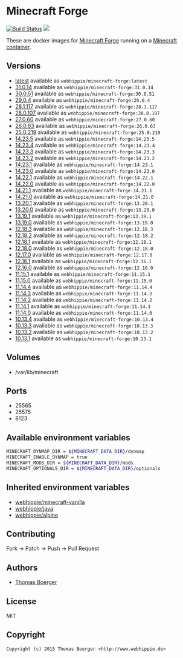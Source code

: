 # Minecraft Forge

[![Build Status](https://cloud.drone.io/api/badges/dockhippie/minecraft-forge/status.svg)](https://cloud.drone.io/dockhippie/minecraft-forge)
[![](https://images.microbadger.com/badges/image/webhippie/minecraft-forge.svg)](https://microbadger.com/images/webhippie/minecraft-forge "Get your own image badge on microbadger.com")

These are docker images for [Minecraft Forge](http://www.minecraftforge.net) running on a [Minecraft container](https://registry.hub.docker.com/u/webhippie/minecraft-vanilla/).

## Versions

- [latest](https://github.com/dockhippie/minecraft-forge/tree/master/latest) available as `webhippie/minecraft-forge:latest`
- [31.0.14](https://github.com/dockhippie/minecraft-forge/tree/master/v31.0.14) available as `webhippie/minecraft-forge:31.0.14`
- [30.0.51](https://github.com/dockhippie/minecraft-forge/tree/master/v30.0.51) available as `webhippie/minecraft-forge:30.0.51`
- [29.0.4](https://github.com/dockhippie/minecraft-forge/tree/master/v29.0.4) available as `webhippie/minecraft-forge:29.0.4`
- [28.1.117](https://github.com/dockhippie/minecraft-forge/tree/master/v28.1.117) available as `webhippie/minecraft-forge:28.1.117`
- [28.0.107](https://github.com/dockhippie/minecraft-forge/tree/master/v28.0.107) available as `webhippie/minecraft-forge:28.0.107`
- [27.0.60](https://github.com/dockhippie/minecraft-forge/tree/master/v27.0.60) available as `webhippie/minecraft-forge:27.0.60`
- [26.0.63](https://github.com/dockhippie/minecraft-forge/tree/master/v26.0.63) available as `webhippie/minecraft-forge:26.0.63`
- [25.0.219](https://github.com/dockhippie/minecraft-forge/tree/master/v25.0.219) available as `webhippie/minecraft-forge:25.0.219`
- [14.23.5](https://github.com/dockhippie/minecraft-forge/tree/master/v14.23.5) available as `webhippie/minecraft-forge:14.23.5`
- [14.23.4](https://github.com/dockhippie/minecraft-forge/tree/master/v14.23.4) available as `webhippie/minecraft-forge:14.23.4`
- [14.23.3](https://github.com/dockhippie/minecraft-forge/tree/master/v14.23.3) available as `webhippie/minecraft-forge:14.23.3`
- [14.23.2](https://github.com/dockhippie/minecraft-forge/tree/master/v14.23.2) available as `webhippie/minecraft-forge:14.23.2`
- [14.23.1](https://github.com/dockhippie/minecraft-forge/tree/master/v14.23.1) available as `webhippie/minecraft-forge:14.23.1`
- [14.23.0](https://github.com/dockhippie/minecraft-forge/tree/master/v14.23.0) available as `webhippie/minecraft-forge:14.23.0`
- [14.22.1](https://github.com/dockhippie/minecraft-forge/tree/master/v14.22.1) available as `webhippie/minecraft-forge:14.22.1`
- [14.22.0](https://github.com/dockhippie/minecraft-forge/tree/master/v14.22.0) available as `webhippie/minecraft-forge:14.22.0`
- [14.21.1](https://github.com/dockhippie/minecraft-forge/tree/master/v14.21.1) available as `webhippie/minecraft-forge:14.21.1`
- [14.21.0](https://github.com/dockhippie/minecraft-forge/tree/master/v14.21.0) available as `webhippie/minecraft-forge:14.21.0`
- [13.20.1](https://github.com/dockhippie/minecraft-forge/tree/master/v13.20.1) available as `webhippie/minecraft-forge:13.20.1`
- [13.20.0](https://github.com/dockhippie/minecraft-forge/tree/master/v13.20.0) available as `webhippie/minecraft-forge:13.20.0`
- [13.19.1](https://github.com/dockhippie/minecraft-forge/tree/master/v13.19.1) available as `webhippie/minecraft-forge:13.19.1`
- [13.19.0](https://github.com/dockhippie/minecraft-forge/tree/master/v13.19.0) available as `webhippie/minecraft-forge:13.19.0`
- [12.18.3](https://github.com/dockhippie/minecraft-forge/tree/master/v12.18.3) available as `webhippie/minecraft-forge:12.18.3`
- [12.18.2](https://github.com/dockhippie/minecraft-forge/tree/master/v12.18.2) available as `webhippie/minecraft-forge:12.18.2`
- [12.18.1](https://github.com/dockhippie/minecraft-forge/tree/master/v12.18.1) available as `webhippie/minecraft-forge:12.18.1`
- [12.18.0](https://github.com/dockhippie/minecraft-forge/tree/master/v12.18.0) available as `webhippie/minecraft-forge:12.18.0`
- [12.17.0](https://github.com/dockhippie/minecraft-forge/tree/master/v12.17.0) available as `webhippie/minecraft-forge:12.17.0`
- [12.16.1](https://github.com/dockhippie/minecraft-forge/tree/master/v12.16.1) available as `webhippie/minecraft-forge:12.16.1`
- [12.16.0](https://github.com/dockhippie/minecraft-forge/tree/master/v12.16.0) available as `webhippie/minecraft-forge:12.16.0`
- [11.15.1](https://github.com/dockhippie/minecraft-forge/tree/master/v11.15.1) available as `webhippie/minecraft-forge:11.15.1`
- [11.15.0](https://github.com/dockhippie/minecraft-forge/tree/master/v11.15.0) available as `webhippie/minecraft-forge:11.15.0`
- [11.14.4](https://github.com/dockhippie/minecraft-forge/tree/master/v11.14.4) available as `webhippie/minecraft-forge:11.14.4`
- [11.14.3](https://github.com/dockhippie/minecraft-forge/tree/master/v11.14.3) available as `webhippie/minecraft-forge:11.14.3`
- [11.14.2](https://github.com/dockhippie/minecraft-forge/tree/master/v11.14.2) available as `webhippie/minecraft-forge:11.14.2`
- [11.14.1](https://github.com/dockhippie/minecraft-forge/tree/master/v11.14.1) available as `webhippie/minecraft-forge:11.14.1`
- [11.14.0](https://github.com/dockhippie/minecraft-forge/tree/master/v11.14.0) available as `webhippie/minecraft-forge:11.14.0`
- [10.13.4](https://github.com/dockhippie/minecraft-forge/tree/master/v10.13.4) available as `webhippie/minecraft-forge:10.13.4`
- [10.13.3](https://github.com/dockhippie/minecraft-forge/tree/master/v10.13.3) available as `webhippie/minecraft-forge:10.13.3`
- [10.13.2](https://github.com/dockhippie/minecraft-forge/tree/master/v10.13.2) available as `webhippie/minecraft-forge:10.13.2`
- [10.13.1](https://github.com/dockhippie/minecraft-forge/tree/master/v10.13.1) available as `webhippie/minecraft-forge:10.13.1`

## Volumes

- /var/lib/minecraft

## Ports

- 25565
- 25575
- 8123

## Available environment variables

```bash
MINECRAFT_DYNMAP_DIR = ${MINECRAFT_DATA_DIR}/dynmap
MINECRAFT_ENABLE_DYNMAP = true
MINECRAFT_MODS_DIR = ${MINECRAFT_DATA_DIR}/mods
MINECRAFT_OPTIONALS_DIR = ${MINECRAFT_DATA_DIR}/optionals
```

## Inherited environment variables

- [webhippie/minecraft-vanilla](https://github.com/dockhippie/minecraft-vanilla#available-environment-variables)
- [webhippie/java](https://github.com/dockhippie/java#available-environment-variables)
- [webhippie/alpine](https://github.com/dockhippie/alpine#available-environment-variables)

## Contributing

Fork -> Patch -> Push -> Pull Request

## Authors

- [Thomas Boerger](https://github.com/tboerger)

## License

MIT

## Copyright

```
Copyright (c) 2015 Thomas Boerger <http://www.webhippie.de>
```
